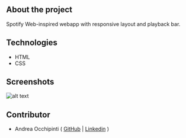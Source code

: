 ## About the project

Spotify Web-inspired webapp with responsive layout and playback bar.

## Technologies 

- HTML
- CSS

## Screenshots

![alt text](/screenshots/app.png "App")

## Contributor

- Andrea Occhipinti ( [GitHub](https://github.com/painteyes) | [Linkedin](https://www.linkedin.com/in/occhipinti) )
